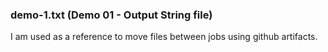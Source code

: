 ### demo-1.txt (Demo 01 - Output String file)

I am used as a reference to move files between jobs using github artifacts.
